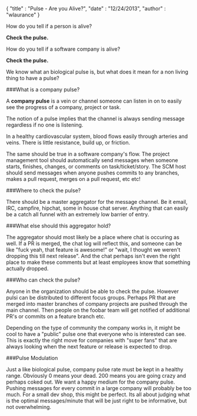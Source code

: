 {
  "title" : "Pulse - Are you Alive?", 
  "date" : "12/24/2013",
  "author" : "wlaurance"
}

How do you tell if a person is alive?

**Check the pulse.**

How do you tell if a software company is alive?

**Check the pulse.**

We know what an biological pulse is, but what does it mean for a non living thing to have a pulse?

###What is a company pulse?

A **company pulse** is a vein or channel someone can listen in on to easily see the progress of a company,
project or task.

The notion of a pulse implies that the channel is always sending message regardless if no one is listening.

In a healthy cardiovascular system, blood flows easily through arteries and veins. There is little resistance,
build up, or friction.

The same should be true in a software company's flow. The project management tool should automatically send
messages when someone starts, finishes, changes, or comments on task/ticket/story. The SCM host should send 
messages when anyone pushes commits to any branches, makes a pull request, merges on a pull request, etc etc!

###Where to check the pulse?

There should be a master aggregator for the message channel. Be it email, IRC, campfire, hipchat, some in
house chat server. Anything that can easily be a catch all funnel with an extremely low barrier of entry.

###What else should this aggregator hold?

The aggregator should most likely be a place where chat is occuring as well. If a PR is merged, the chat log will
reflect this, and someone can be like "fuck yeah, that feature is awesome!" or "wait, I thought we weren't dropping
this till next release". And the chat perhaps isn't even the right place to make these comments but at least employees
know that something actually dropped.

###Who can check the pulse?

Anyone in the organization should be able to check the pulse. However pulsi can be distributed to different focus
groups. Perhaps PR that are merged into master branches of company projects are pushed through the main channel.
Then people on the foobar team will get notified of additional PR's or commits on a feature branch etc.

Depending on the type of community the company works in, it might be cool to have a "public" pulse one that
everyone who is interested can see. This is exactly the right move for companies with "super fans" that are always
looking when the next feature or release is expected to drop.

###Pulse Modulation

Just a like biological pulse, company pulse rate must be kept in a healthy range. Obviously 0 means your dead. 200 means
you are going crazy and perhaps coked out. We want a happy medium for the company pulse. Pushing messages for every
commit in a large company will probably be too much. For a small dev shop, this might be perfect. Its all about judging
what is the optimal messages/minute that will be just right to be informative, but not overwhelming.
